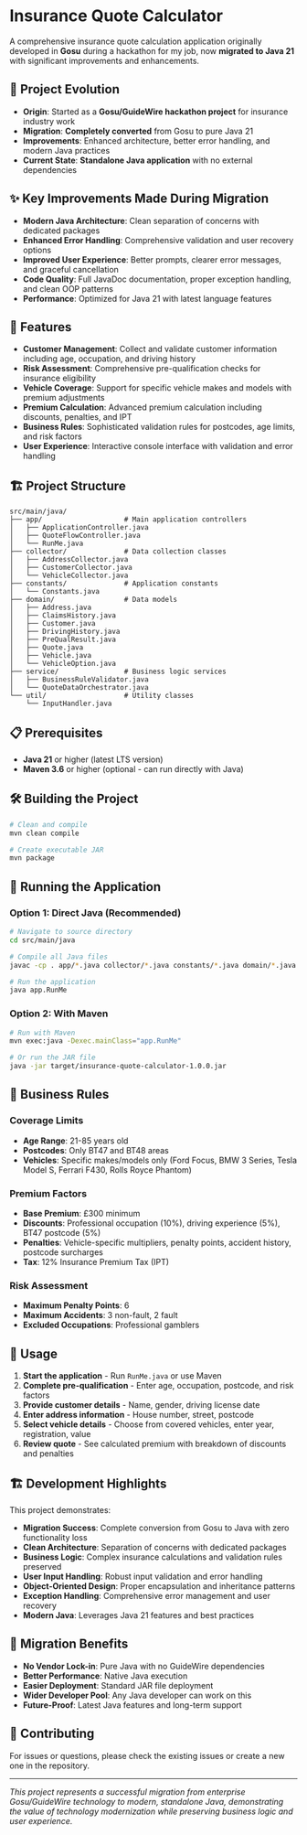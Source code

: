 # Insurance Quote Calculator

A comprehensive insurance quote calculation application originally developed in **Gosu** during a hackathon for my job, now **migrated to Java 21** with significant improvements and enhancements.

## 🚀 **Project Evolution**

- **Origin**: Started as a **Gosu/GuideWire hackathon project** for insurance industry work
- **Migration**: **Completely converted** from Gosu to pure Java 21
- **Improvements**: Enhanced architecture, better error handling, and modern Java practices
- **Current State**: **Standalone Java application** with no external dependencies

## ✨ **Key Improvements Made During Migration**

- **Modern Java Architecture**: Clean separation of concerns with dedicated packages
- **Enhanced Error Handling**: Comprehensive validation and user recovery options
- **Improved User Experience**: Better prompts, clearer error messages, and graceful cancellation
- **Code Quality**: Full JavaDoc documentation, proper exception handling, and clean OOP patterns
- **Performance**: Optimized for Java 21 with latest language features

## 🎯 **Features**

- **Customer Management**: Collect and validate customer information including age, occupation, and driving history
- **Risk Assessment**: Comprehensive pre-qualification checks for insurance eligibility
- **Vehicle Coverage**: Support for specific vehicle makes and models with premium adjustments
- **Premium Calculation**: Advanced premium calculation including discounts, penalties, and IPT
- **Business Rules**: Sophisticated validation rules for postcodes, age limits, and risk factors
- **User Experience**: Interactive console interface with validation and error handling

## 🏗️ **Project Structure**
```
src/main/java/
├── app/                    # Main application controllers
│   ├── ApplicationController.java
│   ├── QuoteFlowController.java
│   └── RunMe.java
├── collector/              # Data collection classes
│   ├── AddressCollector.java
│   ├── CustomerCollector.java
│   └── VehicleCollector.java
├── constants/              # Application constants
│   └── Constants.java
├── domain/                 # Data models
│   ├── Address.java
│   ├── ClaimsHistory.java
│   ├── Customer.java
│   ├── DrivingHistory.java
│   ├── PreQualResult.java
│   ├── Quote.java
│   ├── Vehicle.java
│   └── VehicleOption.java
├── service/                # Business logic services
│   ├── BusinessRuleValidator.java
│   └── QuoteDataOrchestrator.java
└── util/                   # Utility classes
    └── InputHandler.java
```

## 📋 **Prerequisites**

- **Java 21** or higher (latest LTS version)
- **Maven 3.6** or higher (optional - can run directly with Java)

## 🛠️ **Building the Project**

```bash
# Clean and compile
mvn clean compile

# Create executable JAR
mvn package
```

## 🚀 **Running the Application**

### **Option 1: Direct Java (Recommended)**
```bash
# Navigate to source directory
cd src/main/java

# Compile all Java files
javac -cp . app/*.java collector/*.java constants/*.java domain/*.java service/*.java util/*.java

# Run the application
java app.RunMe
```

### **Option 2: With Maven**
```bash
# Run with Maven
mvn exec:java -Dexec.mainClass="app.RunMe"

# Or run the JAR file
java -jar target/insurance-quote-calculator-1.0.0.jar
```

## 💼 **Business Rules**

### **Coverage Limits**
- **Age Range**: 21-85 years old
- **Postcodes**: Only BT47 and BT48 areas
- **Vehicles**: Specific makes/models only (Ford Focus, BMW 3 Series, Tesla Model S, Ferrari F430, Rolls Royce Phantom)

### **Premium Factors**
- **Base Premium**: £300 minimum
- **Discounts**: Professional occupation (10%), driving experience (5%), BT47 postcode (5%)
- **Penalties**: Vehicle-specific multipliers, penalty points, accident history, postcode surcharges
- **Tax**: 12% Insurance Premium Tax (IPT)

### **Risk Assessment**
- **Maximum Penalty Points**: 6
- **Maximum Accidents**: 3 non-fault, 2 fault
- **Excluded Occupations**: Professional gamblers

## 📖 **Usage**

1. **Start the application** - Run `RunMe.java` or use Maven
2. **Complete pre-qualification** - Enter age, occupation, postcode, and risk factors
3. **Provide customer details** - Name, gender, driving license date
4. **Enter address information** - House number, street, postcode
5. **Select vehicle details** - Choose from covered vehicles, enter year, registration, value
6. **Review quote** - See calculated premium with breakdown of discounts and penalties

## 🏗️ **Development Highlights**

This project demonstrates:
- **Migration Success**: Complete conversion from Gosu to Java with zero functionality loss
- **Clean Architecture**: Separation of concerns with dedicated packages
- **Business Logic**: Complex insurance calculations and validation rules preserved
- **User Input Handling**: Robust input validation and error handling
- **Object-Oriented Design**: Proper encapsulation and inheritance patterns
- **Exception Handling**: Comprehensive error management and user recovery
- **Modern Java**: Leverages Java 21 features and best practices

## 🔄 **Migration Benefits**

- **No Vendor Lock-in**: Pure Java with no GuideWire dependencies
- **Better Performance**: Native Java execution
- **Easier Deployment**: Standard JAR file deployment
- **Wider Developer Pool**: Any Java developer can work on this
- **Future-Proof**: Latest Java features and long-term support

## 🤝 **Contributing**

For issues or questions, please check the existing issues or create a new one in the repository.

---

*This project represents a successful migration from enterprise Gosu/GuideWire technology to modern, standalone Java, demonstrating the value of technology modernization while preserving business logic and user experience.*
